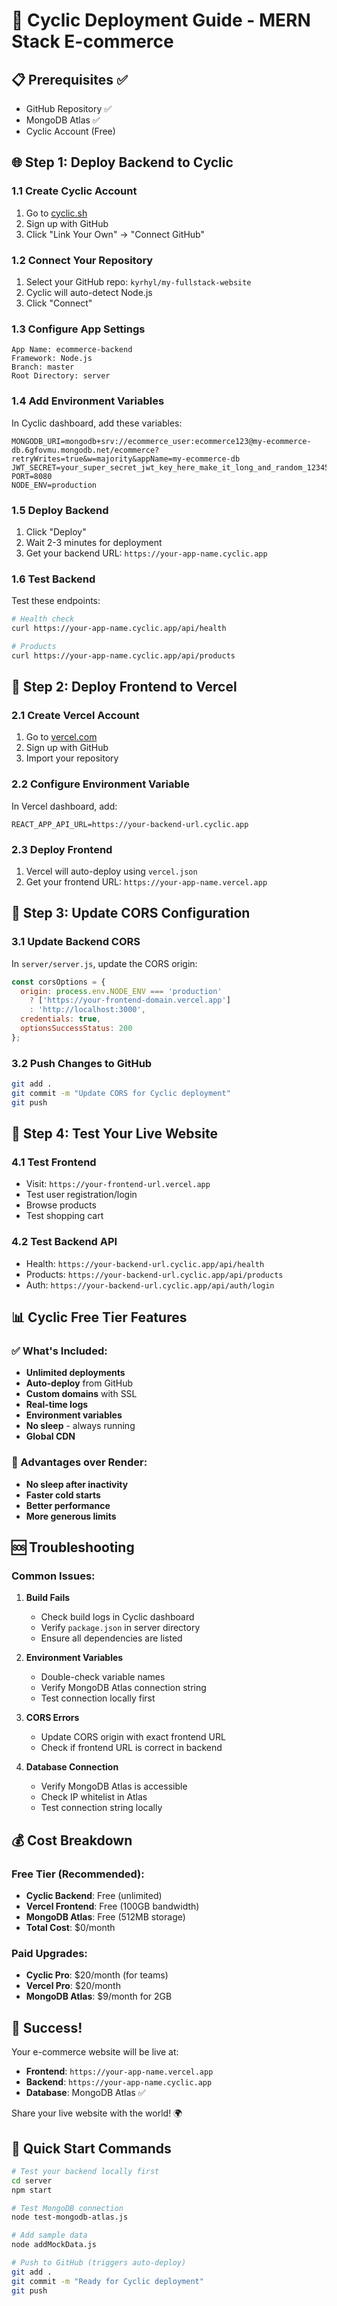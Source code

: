 # 🚀 Cyclic Deployment Guide - MERN Stack E-commerce

## 📋 Prerequisites ✅
- GitHub Repository ✅
- MongoDB Atlas ✅
- Cyclic Account (Free)

## 🌐 Step 1: Deploy Backend to Cyclic

### 1.1 Create Cyclic Account
1. Go to [cyclic.sh](https://cyclic.sh)
2. Sign up with GitHub
3. Click "Link Your Own" → "Connect GitHub"

### 1.2 Connect Your Repository
1. Select your GitHub repo: `kyrhyl/my-fullstack-website`
2. Cyclic will auto-detect Node.js
3. Click "Connect"

### 1.3 Configure App Settings
```
App Name: ecommerce-backend
Framework: Node.js
Branch: master
Root Directory: server
```

### 1.4 Add Environment Variables
In Cyclic dashboard, add these variables:

```env
MONGODB_URI=mongodb+srv://ecommerce_user:ecommerce123@my-ecommerce-db.6gfovmu.mongodb.net/ecommerce?retryWrites=true&w=majority&appName=my-ecommerce-db
JWT_SECRET=your_super_secret_jwt_key_here_make_it_long_and_random_123456789
PORT=8080
NODE_ENV=production
```

### 1.5 Deploy Backend
1. Click "Deploy"
2. Wait 2-3 minutes for deployment
3. Get your backend URL: `https://your-app-name.cyclic.app`

### 1.6 Test Backend
Test these endpoints:
```bash
# Health check
curl https://your-app-name.cyclic.app/api/health

# Products
curl https://your-app-name.cyclic.app/api/products
```

## 🎨 Step 2: Deploy Frontend to Vercel

### 2.1 Create Vercel Account
1. Go to [vercel.com](https://vercel.com)
2. Sign up with GitHub
3. Import your repository

### 2.2 Configure Environment Variable
In Vercel dashboard, add:
```env
REACT_APP_API_URL=https://your-backend-url.cyclic.app
```

### 2.3 Deploy Frontend
1. Vercel will auto-deploy using `vercel.json`
2. Get your frontend URL: `https://your-app-name.vercel.app`

## 🔧 Step 3: Update CORS Configuration

### 3.1 Update Backend CORS
In `server/server.js`, update the CORS origin:

```javascript
const corsOptions = {
  origin: process.env.NODE_ENV === 'production' 
    ? ['https://your-frontend-domain.vercel.app']
    : 'http://localhost:3000',
  credentials: true,
  optionsSuccessStatus: 200
};
```

### 3.2 Push Changes to GitHub
```bash
git add .
git commit -m "Update CORS for Cyclic deployment"
git push
```

## 🧪 Step 4: Test Your Live Website

### 4.1 Test Frontend
- Visit: `https://your-frontend-url.vercel.app`
- Test user registration/login
- Browse products
- Test shopping cart

### 4.2 Test Backend API
- Health: `https://your-backend-url.cyclic.app/api/health`
- Products: `https://your-backend-url.cyclic.app/api/products`
- Auth: `https://your-backend-url.cyclic.app/api/auth/login`

## 📊 Cyclic Free Tier Features

### ✅ What's Included:
- **Unlimited deployments**
- **Auto-deploy** from GitHub
- **Custom domains** with SSL
- **Real-time logs**
- **Environment variables**
- **No sleep** - always running
- **Global CDN**

### 🎯 Advantages over Render:
- **No sleep after inactivity**
- **Faster cold starts**
- **Better performance**
- **More generous limits**

## 🆘 Troubleshooting

### Common Issues:

1. **Build Fails**
   - Check build logs in Cyclic dashboard
   - Verify `package.json` in server directory
   - Ensure all dependencies are listed

2. **Environment Variables**
   - Double-check variable names
   - Verify MongoDB Atlas connection string
   - Test connection locally first

3. **CORS Errors**
   - Update CORS origin with exact frontend URL
   - Check if frontend URL is correct in backend

4. **Database Connection**
   - Verify MongoDB Atlas is accessible
   - Check IP whitelist in Atlas
   - Test connection string locally

## 💰 Cost Breakdown

### Free Tier (Recommended):
- **Cyclic Backend**: Free (unlimited)
- **Vercel Frontend**: Free (100GB bandwidth)
- **MongoDB Atlas**: Free (512MB storage)
- **Total Cost**: $0/month

### Paid Upgrades:
- **Cyclic Pro**: $20/month (for teams)
- **Vercel Pro**: $20/month
- **MongoDB Atlas**: $9/month for 2GB

## 🎉 Success!

Your e-commerce website will be live at:
- **Frontend**: `https://your-app-name.vercel.app`
- **Backend**: `https://your-app-name.cyclic.app`
- **Database**: MongoDB Atlas ✅

Share your live website with the world! 🌍

## 🚀 Quick Start Commands

```bash
# Test your backend locally first
cd server
npm start

# Test MongoDB connection
node test-mongodb-atlas.js

# Add sample data
node addMockData.js

# Push to GitHub (triggers auto-deploy)
git add .
git commit -m "Ready for Cyclic deployment"
git push
``` 